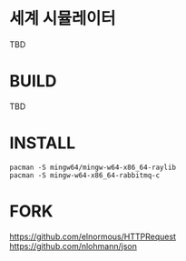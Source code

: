 # 세계 시뮬레이터

TBD

# BUILD

TBD

# INSTALL

```
pacman -S mingw64/mingw-w64-x86_64-raylib
pacman -S mingw-w64-x86_64-rabbitmq-c
```

# FORK

https://github.com/elnormous/HTTPRequest
https://github.com/nlohmann/json